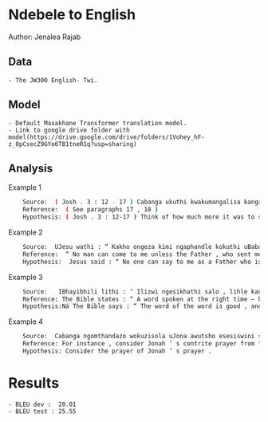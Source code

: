 # Ndebele to English

Author: Jenalea Rajab

## Data

	- The JW300 English- Twi.

## Model

	- Default Masakhane Transformer translation model.
	- Link to google drive folder with model(https://drive.google.com/drive/folders/1Vohey_hF-z_0pCsecZ9GYo6TB1tneR1q?usp=sharing)

## Analysis

Example 1
```sh
	Source:  ( Josh . 3 : 12 - 17 ) Cabanga ukuthi kwakumangalisa kangakanani ukubona umfula lowo owawuzondile umiswa !
 	Reference:  ( See paragraphs 17 , 18 )
 	Hypothesis: ( Josh . 3 : 12-17 ) Think of how much more it was to see the brief of a brief !
```

Example 2
```sh
	Source:  UJesu wathi : “ Kakho ongeza kimi ngaphandle kokuthi uBaba ongithumileyo amsondeze . ”
 	Reference:  “ No man can come to me unless the Father , who sent me , draws him , ” said Jesus .
 	Hypothesis:  Jesus said : “ No one can say to me as a Father who is drawing close to you . ”
```

Example 3
```sh
	Source:   IBhayibhili lithi : ‘ Ilizwi ngesikhathi salo , lihle kangakanani . ’
 	Reference: The Bible states : “ A word spoken at the right time — how good it is ! ”
 	Hypothesis:Ná The Bible says : “ The word of the word is good , and it is good . ”
```

Example 4
```sh
	Source:  Cabanga ngomthandazo wokuzisola uJona awutsho esesiswini senhlanzi enkulu .
 	Reference: For instance , consider Jonah ’ s contrite prayer from the belly of a huge fish .
 	Hypothesis: Consider the prayer of Jonah ’ s prayer .
```

# Results
	- BLEU dev :  20.01
	- BLEU test : 25.55
